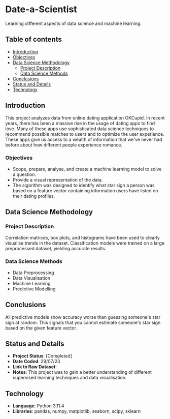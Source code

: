# Date-a-Scientist
Learning different aspects of data science and machine learning.

## Table of contents

- [Introduction](#introduction)
- [Objectives](#objectives)
- [Data Science Methodology](#data-science-methodology)
    - [Project Description](#project-description)
    - [Data Science Methods](#data-science-methods)
- [Conclusions](#conclusions)
- [Status and Details](#status-and-details)
- [Technology](#technology)

## Introduction
This project analyzes data from online dating application OKCupid. In recent years, there has been a massive rise in the usage of dating apps to find love. Many of these apps use sophisticated data science techniques to recommend possible matches to users and to optimize the user experience. These apps give us access to a wealth of information that we've never had before about how different people experience romance.


### Objectives
- Scope, prepare, analyse, and create a machine learning model to solve a question.
- Provide a visual representation of the data.
- The algorithm was designed to identify what star sign a person was based on a feature vector containing information users have listed on their dating profiles. 

## Data Science Methodology

### Project Description
Correlation matrices, box plots, and histograms have been used to clearly visualise trends in the dataset. 
Classification models were trained on a large preprocessed dataset, yielding accurate results.

### Data Science Methods
- Data Preprocessing
- Data Visualisation
- Machine Learning
- Predictive Modelling

## Conclusions
All predictive models show accuracy worse than guessing someone's star sign at random. This signals that you cannot estimate someone's star sign based on the given feature vector.

## Status and Details
- **Project Status**: [Completed]
- **Date Coded**: 29/07/23
- **Link to Raw Dataset**: 
- **Notes**: This project was to gain a better understanding of different supervised learning techniques and data visualisation.

## Technology
- **Language**: Python 3.11.4
- **Libraries**: pandas, numpy, matplotlib, seaborn, scipy, sklearn


